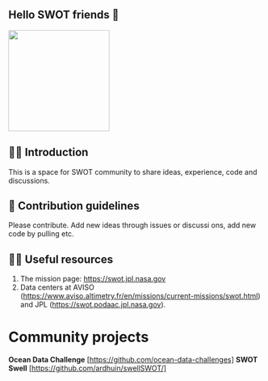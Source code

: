 ## Hello SWOT friends 👋

<img src="https://swot.jpl.nasa.gov/rails/active_storage/blobs/eyJfcmFpbHMiOnsibWVzc2FnZSI6IkJBaHBBcXdMIiwiZXhwIjpudWxsLCJwdXIiOiJibG9iX2lkIn19--28bd8a99460865acbcf8d7571b3b4eca31a6f928/pia25772_left_slider_swot_image.jpg?disposition=attachment" width="200">

🙋‍♀️ Introduction 
---------------
This is a space for SWOT community to share ideas, experience, code and discussions. 

🌈 Contribution guidelines 
--------------------------
Please contribute. Add new ideas through issues or discussi
ons, add new code by pulling etc.  

👩‍💻 Useful resources 
--------------------
1. The mission page: https://swot.jpl.nasa.gov
1. Data centers at AVISO (https://www.aviso.altimetry.fr/en/missions/current-missions/swot.html) and JPL (https://swot.podaac.jpl.nasa.gov).

Community projects
================
**Ocean Data Challenge** [https://github.com/ocean-data-challenges]
**SWOT Swell** [https://github.com/ardhuin/swellSWOT/]

